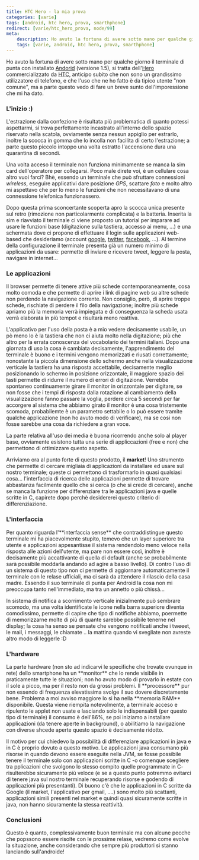 ```yaml
---
title: HTC Hero - la mia prova
categories: [varie]
tags: [android, htc hero, prova, smarthphone]
redirect: [varie/htc_hero_prova, node/99]
meta:
    description: Ho avuto la fortuna di avere sotto mano per qualche giorno il terminale di punta con installato <a href="http://www.android.com">Andorid</a> (versione 1.5), si tratta dell'<a href="http://www.htc.com/it/product/hero/overview.html">Hero</a> commercializzato da <a href="http://www.htc.com/it/">HTC</a>, anticipo subito che non sono un grandissimo utilizzatore di telefono, e che l'uso che ne ho fatto è da tipico utente "non comune", ma a parte questo vedo di fare un breve sunto dell'imporessione che mi ha dato.
    tags: [varie, android, htc hero, prova, smarthphone]
---
```

Ho avuto la fortuna di avere sotto mano per qualche giorno il terminale di punta con installato <a href="http://www.android.com">Andorid</a> (versione 1.5), si tratta dell'<a href="http://www.htc.com/it/product/hero/overview.html">Hero</a> commercializzato da <a href="http://www.htc.com/it/">HTC</a>, anticipo subito che non sono un grandissimo utilizzatore di telefono, e che l'uso che ne ho fatto è da tipico utente "non comune", ma a parte questo vedo di fare un breve sunto dell'imporessione che mi ha dato.
<!--break-->
<h3>L'inizio :)</h3>
L'estrazione dalla confezione è risultata più problematica di quanto potessi aspettarmi, si trova perfettamente incastrato all'interno dello spazio riservato nella scatola, ovviamente senza nessun appiglio per estrarlo, inoltre la scocca in gomma che lo incolla non facilita di certo l'estrazione; a parte questo piccolo intoppo una volta estratto l'accensione dura una quarantina di secondi.

Una volta acceso il terminale non funziona minimamente se manca la sim card dell'operatore per collegarsi. Poco male direte voi, è un cellulare cosa altro vuoi farci? Bhè, essendo un terminale che può sfruttare connessioni _wireless_, eseguire applicativi dare posizione _GPS_, scattare _foto_ e molto altro mi aspettavo che per lo meno le funzioni che non necessitavano di una connessione telefonica funzionassero.

Dopo questa prima sconcertante scoperta apro la scocca unica presente sul retro (rimozione non particolarmente complicata) e la batteria. Inserita la sim e riavviato il terminale ci viene proposto un tutorial per imparare ad usare le funzioni base (digitazione sulla tastiera, accesso ai menu, ...) e una schermata dove ci propone di effettuare il login sulle applicazioni web-based che desideriamo (account <a href="http://www.google.com">google</a>, <a href="http://twitter.com">twitter</a>, <a href="http://www.facebook.com">facebook</a>, ...). Al termine della configurazione il terminale presenta già un numero minimo di applicazioni da usare: permette di inviare e ricevere tweet, leggere la posta, navigare in internet...

<h3>Le applicazioni</h3>
Il browser permette di tenere attive più schede contemporaneamente, cosa molto comoda e che permette di aprire i link di pagine web su altre schede non perdendo la navigazione corrente. Non consiglio, però, di aprire troppe schede, rischiate di perdere il filo della navigazione; inoltre più schede apriamo più la memoria verrà impiegata e di conseguenza la scheda usata verrà elaborata in più tempot e risultarà meno reattiva.

L'applicativo per l'uso della posta è a mio vedere decisamente usabile, un pò meno lo è la tastiera che non ci aiuta molto nella digitazione; più che altro per la errata conoscenza del vocabolario dei termini italiani. Dopo una giornata di uso la cosa è cambiata decisamente, l'apprendimento del terminale è buono e i termini vengono memorizzati e riusati correttamente; nonostante la piccola dimensione dello schermo anche nella visualizzazione verticale la tastiera ha una risposta accettabile, decisamente meglio posizionando lo schermo in posizione orizzontale, il maggiore spazio dei tasti permette di ridurre il numero di errori di digitazione.
Verrebbe spontaneo continuamente girare il monitor in orizzontale per digitare, se non fosse che i tempi di risposta dalla rotazione al cambiamento della visualizzazione fanno passare la voglia, perdere circa 5 secondi per far accorgere al sistema che abbiamo girato il monitor è una cosa tristemente scomoda, probabilemte è un parametro settabile o lo può essere tramite qualche applicazione (non ho avuto modo di verificare), ma se così non fosse sarebbe una cosa da richiedere a gran voce.

La parte relativa all'uso dei media è buona ricorrendo anche solo al player base, ovviamente esistono tutta una serie di appliccazioni (free e non) che permettono di ottimizzare questo aspetto.

Arriviamo ora al punto forte di questo prodotto, il **market**! Uno strumento che permette di cercare migliaia di applicazioni da installare ed usare sul nostro terminale; queste ci permettono di trasformarlo in quasi qualsiasi cosa... l'interfaccia di ricerca delle applicazioni permette di trovare abbastanza facilmente quello che si cerca (o che si crede di cercare), anche se manca la funzione per differenziare tra le applicazioni java e quelle scritte in C, capirete dopo perchè desidererei questo criterio di differenziazione.

<h3>L'interfaccia</h3>
Per quanto riguarda l'**interfaccia sense** che contraddistingue questo terminale mi ha piacevolmente stupito, temevo che un layer superiore tra utente e applicazioni appesantisse il sistema rendendolo meno veloce nella risposta alle azioni dell'utente, ma pare non essere così, inoltre è decisamente più accattivante di quella di default (anche se probabilmente sarà possibile moddarla andando ad agire a basso livello).
Di contro l'uso di un sistema di questo tipo non ci permette di aggiornare automaticamente il terminale con le relase ufficiali, ma ci sarà da attendere il rilascio della casa madre. Essendo il suo terminale di punta per Android la cosa non mi preoccupa tanto nell'immediato, ma tra un annetto o più chissà...

In sistema di notifica a scorrimento verticale inizialmente può sembrare scomodo, ma una volta identificate le icone nella barra superiore diventa comodissimo, permette di capire che tipo di notifiche abbiamo, poermette di memorizzarne molte di più di quante sarebbe possibile tenerne nel display; la cosa ha senso se pensate che vengono notificati anche i tweeet, le mail, i messaggi, le chiamate .. la mattina quando vi svegliate non avreste altro modo di leggerle :D

<h3>L'hardware</h3>
La parte hardware (non sto ad indicarvi le specifiche che trovate ovunque in rete) dello smartphone ha un **monitor** che lo rende visibile in praticamente tutte le situazioni; non ho avuto modo di provarlo in estate con il sole a picco, ma per il resto non da grossi problemi.
Il **processore** pur non essendo di frequenza elevatissima svolge il suo dovere discretamente bene. Problema a moi avviso maggiore lo si ha nella **memoria RAM** disponibile. Questa viene riempita notevolmente, a terminale acceso e ripulento le applet non usate e lasciando solo le indispensabili (per questo tipo di terminale) il consumo è dell'86%, se poi iniziamo a installare applicazioni (da tenere aperte in background), o abilitiamo la navigazione con diverse shcede aperte questo spazio è decisamente ridotto.

Il motivo per cui chiedevo la possibilità di differenziare applicazioni in java e in C è proprio dovuto a questo motivo. Le applicazioni java consumano più risorse in quando devono essere eseguite nella JVM, se fosse possibile tenere il terminale solo con applicazioni scritte in C -o comenque scegliere tra pplicazioni che svolgono lo stesso compito quelle programmate in C- risulterebbe sicuramente più veloce (e se a questo punto potremmo evitarci di tenere java sul nostro terminale recuperando risorse e godendo di applicazioni più presentanti). Di buono c'è che le applicazioni in C scritte da Google (il market, l'applicativo per gmail, ....) sono molto più scattanti, applicazioni simili presenti nel market e quindi quasi sicuramente scritte in java, non hanno sicuramente la stessa reattività.

<h3>Conclusioni</h3>
Questo è quanto, complessivamente buon terminale ma con alcune pecche che popssono essere risolte con le prossime relase, vedremo come evolve la situazione, anche considerando che sempre più produttori si stanno lanciando sull'androide!
